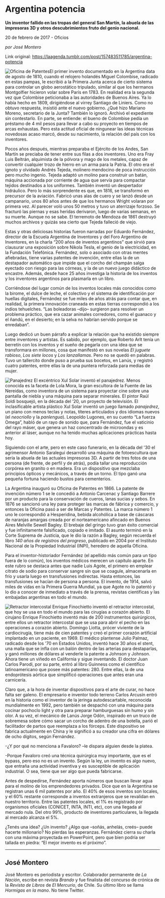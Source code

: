 # Argentina potencia

**Un inventor fallido en las tropas del general San Martín, la abuela de las impresoras 3D y otros descubrimientos fruto del genio nacional.**

20 de febrero de 2017 - Oficios

_por José Montero_

Link original: https://laagenda.tumblr.com/post/157483511785/argentina-potencia

![Oficina de Patentes](https://64.media.tumblr.com/0d670c9f4329c198c5ab267f7ed65ca1/tumblr_inline_pjzzxrlBw41t6q87u_500.jpg)El primer invento documentado en la Argentina data de agosto de 1810, cuando el relojero holandés Miguel Colombise, radicado en estas pampas, le escribió a la Primera Junta acerca de cierto sistema para controlar un globo aerostático tripulado, similar al que los hermanos Montgolfier hicieron volar sobre París en 1783. En realidad era la segunda vez que Colombise peticionaba a las autoridades de Buenos Aires. Ya lo había hecho en 1809, dirigiéndose al virrey Santiago de Liniers. Como no obtuvo respuesta, insistió ante el nuevo gobierno. ¿Qué hizo Mariano Moreno, secretario de la Junta? También lo ignoró. Archivó el expediente sin contestarlo. En parte, se entiende: el bueno de Colombise pedía un préstamo de 4 mil pesos para llevar a cabo su proyecto en tiempos de arcas exhaustas. Pero esta actitud oficial de ningunear las ideas técnicas novedosas acaso marcó, desde su nacimiento, la relación del país con los inventores.

Pocos años después, mientras preparaba el Ejército de los Andes, San Martín se preciaba de tener entre sus filas a dos inventores. Uno era Fray Luis Beltrán, alquimista de la pólvora y mago de los metales, capaz de convertir cualquier trozo de hierro en un arma para la Patria. El otro era el ignoto y olvidado Andrés Tejeda, molinero mendocino de poca instrucción pero mucho ingenio. Tejeda adaptó un molino para construir un batán, máquina accionada por corriente de agua que servía para compactar tejidos destinados a los uniformes. También inventó un despertador hidráulico. Pero lo más sorprendente es que, en 1816, se transformó en precursor de la aviación. Fabricó unas alas de cuero y se lanzó desde un campanario, unos 80 años antes de que los hermanos Wright volaran por primera vez. Al parecer voló unos 50 metros y tuvo un aterrizaje forzoso. Se fracturó las piernas y esas heridas derivaron, luego de varias semanas, en su muerte. Aunque no se sabe. El terremoto de Mendoza de 1861 destruyó muchos archivos y quizás sea cierto que Tejeda falleció de viejo.

Estas y otras deliciosas historias fueron narradas por Eduardo Fernández, director de la Escuela Argentina de Inventores y del Foro Argentino de Inventores, en la charla “200 años de inventos argentinos” que sirvió para clausurar una exposición sobre Nikola Tesla, el genio de la electricidad, en la Fundación Telefónica. Fernández, solo o asociado con otras mentes afiebradas, tiene varias patentes de invención, entre ellas la de un destapador automático que impide que el corcho del champán salga eyectado con riesgo para las córneas, y la de un nuevo juego didáctico de encastre. Además, desde hace 25 años investiga la historia de los inventos y los inventores argentinos para plasmarla en un libro.

Corriéndose del lugar común de los inventos locales más conocidos como la birome, el dulce de leche, el colectivo y el sistema de identificación por huellas digitales, Fernández se fue miles de años atrás para contar que, en realidad, la primera innovación craneada en estas tierras correspondió a los indios tehuelches. “Las boleadoras –dijo– surgieron para resolver un problema práctico, que era cazar animales corredores, como el guanaco y el ñandú, en el desierto; en la selva no habrían servido porque se enredaban”.

Luego dedicó un buen párrafo a explicar la relación que ha existido siempre entre inventores y artistas. Es sabido, por ejemplo, que Roberto Arlt tenía un berretín con los inventos y el sueño de pegarla con una idea que se transformara en millones, cosa que manifestó en sus novelas *El juguete rabioso*, *Los siete locos* y *Los lanzallamas*. Pero no se quedó en palabras. Tuvo un tallercito donde puso a prueba sus bocetos, en Lanús, y registró cuatro patentes, entre ellas la de una puntera reforzada para medias de mujer.

![Panajedrez](https://64.media.tumblr.com/3c623428bca177258ecbaf4955e5024a/tumblr_inline_pjzzxrZQMx1t6q87u_500.jpg) El excéntrico Xul Solar inventó el panajedrez. Menos conocida es la faceta de Lola Mora, la gran escultora de la Fuente de las Nereidas, como inventora de un sistema para proyectar cine sobre una pantalla de niebla y una máquina para separar minerales. El pintor Raúl Soldi bosquejó, en la década del ‘20, un proyecto de televisión. El inclasificable artista plástico Xul Solar inventó un juego llamado *panajedrez*, un piano con menos teclas y notas, títeres articulados y dos idiomas nuevos (el *neocriollo* y la *panlengua*). Leopoldo Lugones, en su cuento “La fuerza Omega”, habló de un rayo de sonido que, para Fernández, fue el vaticinio del rayo máser, que genera un haz concentrado de microondas y es anterior al láser, aunque no ha tenido muchas aplicaciones prácticas hasta hoy.

Siguiendo con el arte, pero en este caso funerario, en la década del '30 el agrimensor Antonio Saralegui desarrolló una máquina de fotoescultura que sería la abuela de las actuales impresoras 3D. A partir de tres fotos de una persona (de frente, de perfil y de atrás), podía tallar una reproducción corpórea en granito o en madera. Era un dispositivo que mezclaba principios ópticos y mecánicos, a través de un torno. El tipo ganó una pequeña fortuna haciendo bustos para cementerios.

La Argentina inauguró su Oficina de Patentes en 1866. La patente de invención número 1 se le concedió a Antonio Carcenac y Santiago Barrere por un producto para la conservación de cueros, lanas sucias y sebos. En 1876 se sancionó una ley para proteger las marcas de fábrica y comercio, y entonces la Oficina pasó a ser de Marcas y Patentes. La marca número 1 uno le correspondió a Hesperidina, bebida alcohólica a base de cáscaras de naranjas amargas creada por el norteamericano afincado en Buenos Aires Melville Sewell Bagley. El brebaje del gringo tuvo gran éxito comercial y fue infinitamente falsificado, copiado e imitado. El asunto terminó en la Corte Suprema de Justicia, que le dio la razón a Bagley, según recuerda el libro *140 años de registros del progreso*, publicado en 2004 por el Instituto Nacional de la Propiedad Industrial (INPI), heredero de aquella Oficina.

Para el inventor-historiador Fernández (el apellido más común para un tipo fuera de lo común), los inventos médicos merecen un capítulo aparte. En este rubro se destaca antes que nadie Luis Agote, el primero en emplear citrato de sodio para conservar sangre sin que se coagule, almacenarla en frío y usarla luego en transfusiones indirectas. Hasta entonces, las transfusiones se hacían de persona a persona. El invento, de 1914, salvó miles de vidas en la Primera Guerra Mundial, ya que Agote no lo patentó y lo dio a conocer de inmediato a través de la prensa, revistas científicas y las embajadas argentinas en todo el mundo.

![Retractor intercostal](https://64.media.tumblr.com/a202a1c7f18a2b2326801fbda04cec8d/tumblr_inline_pjzzxsEhNN1t6q87u_500.jpg) Enrique Finochietto inventó el retractor intercostal, que hoy se usa en todo el mundo para las cirugías a corazón abierto. El cirujano Enrique Finochietto inventó más de 200 instrumentos quirúrgicos, entre ellos un retractor intercostal que se usa para abrir el pecho en las operaciones a corazón abierto. Domingo Liotta, prócer viviente de la cardiocirugía, tiene más de cien patentes y creó el primer corazón artificial implantado en un paciente, en 1969. El médico plantense Julio Palmaz, radicado desde los '70 en Estados Unidos, inventó hace 30 años el stent, una malla que se infla con un balón dentro de las arterias para destaparlas, y ganó millones de dólares al venderle la patente a Johnson y Johnson. Ahora tiene un viñedo en California y sigue inventando. El doctor Juan Carlos Parodi, por su parte, entró al libro Guinness como el científico latinoamericano que posee más patentes: 280. Entre ellas, la de una endoprótesis aórtica que simplificó operaciones que antes eran una carnicería.

Claro que, a la hora de inventar dispositivos para el arte de curar, no hace falta ser galeno. El empresario e inventor todo terreno Carlos Arcusín entró en la historia como el inventor de la jeringa autodescartable, reconocida mundialmente en 1992, pero también se despachó con una máquina para cocinar pochoclo light y otra para preparar hamburguesas sin humo y sin olor. A su vez, el mecánico de Lanús Jorge Odón, inspirado en un truco de sobremesa sobre cómo sacar un corcho de adentro de una botella, parió el facilitador de partos que reemplaza a los fórceps. Este dispositivo se fabrica actualmente en China y le significó a su creador una cifra en dólares de ocho dígitos, según Fernández.

-¿Y por qué no menciona a Favaloro? –le dispara alguien desde la platea.  

-Porque Favaloro creó una técnica quirúrgica muy importante, que es el bypass, pero eso no es un invento. Según la ley, un invento es algo nuevo, que entraña una actividad inventiva y es susceptible de aplicación industrial. O sea, tiene que ser algo que pueda fabricarse.

Antes de despedirse, Fernández aporta números que buscan llevar agua para el molino de los emprendedores privados. Dice que en la Argentina se registran unas 6 mil patentes por año. El 40% de esos inventos son locales, y el 60% restante corresponde a inventos extranjeros que se revalidan en nuestro territorio. Entre las patentes locales, el 1% es registrado por organismos oficiales (CONICET, INTA, INTI, etc), con una llegada al mercado nula. Del otro 99%, producto de inventores particulares, la llegada al mercado alcanza el 5%.

¿Tenés una idea? ¿Un invento? ¿Algo que –soñás, anhelás, creés– puede hacerte millonario? No pierdas las esperanzas. Fernández cierra su charla con una máxima proyectada en PowerPoint, pero que bien podría ser tallada en piedra: “El mejor invento es el próximo”.

  




---

 José Montero
-------------

 José Montero es periodista y escritor. Colaborador permanente de *La Nación*, escribe en revista *Brando* y fue finalista del concurso de crónica de la *Revista de Libros* de *El Mercurio*, de Chile. Su último libro se llama *Hormigas en la mano*. No tiene Twitter. 


